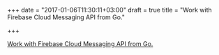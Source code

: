 +++
date = "2017-01-06T11:30:11+03:00"
draft = true
title = "Work with Firebase Cloud Messaging API from Go."

+++

<p><a href="https://github.com/maddevsio/fcm">Work with Firebase Cloud Messaging API from Go.</a></p>
